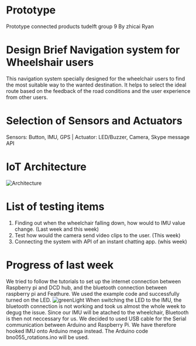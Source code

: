 # Prototype
Prototype connected products tudelft group 9
By zhicai Ryan

# Design Brief Navigation system for Wheelshair users
This navigation system specially designed for the wheelchair users to find the most suitable way to the wanted destination. It helps to select the ideal route based on the feedback of the road conditions and the user experience from other users. 

# Selection of Sensors and Actuators
Sensors: Button, IMU, GPS
| Actuator: LED/Buzzer, Camera, Skype message API

# IoT Architecture
  ![Architecture](https://lh3.googleusercontent.com/LzEYbPEtdMqo06LO1q7WaU1OoMFI5NcEfIEbCoFsny6N7CpCJrI5PK2MvOI39yQOq73Vdqml7Cmq6lu_bdum3TU1zY-_SOM3JrPZwoX5sJmx5KrjBLtWr51oUEO9dp3Or6KtW-W1AihBCWtQWeHu6M89ouCuGxAyVqQrPM1hAcvTqR9m6FFWOyBdKjrQd4CALYHKuc9lleUn4dOX6V8ihxexNsej6KkCn41s-NrESDR4B_V0UOPH1Uws4tZKxYpyBWrjy3AzKlI1O6r_4g6JKPTfgQKnFDO6t3UXcmPO_TLktjGkRraaWUpV6MVthpwcZJ5vSkXY3D9NRw952x2EXC-wrxooMzbP34UK2eXdCtIF8B_4tMav3u_GaqdB77ZFUrWrKhzWOW9YeP0NfcRzMJrSOr37cVfxKXd0pONmSIFtkpRqpTiSUx5mRpUcSJNC-WZ2HOfcbh1GTKx3EsT8sptl7RNq-mMVGC2fnBCsF4O6e_mItfec7tLQh5QJabg0rEHFWRxErFhuu3rmqedEvppwtzi7YeZUM04zuVsdKRg5_8jG1zCOxdgSEykAvzJIo5gCb_wupoC_VZg8yNXtMi1lbVR4Glpp-r5A7xttaj_kf3XbGqdL7XrftdbIPr2F6v0xeyeA2fKk69LZxFQyeQY-CzIyGESnu15_nzwThl46wNDijD7lAn8=w1499-h843-no)

# List of testing items
1. Finding out when the wheelchair falling down, how would to IMU value change. (Last week and this week)
2. Test how would the camera send video clips to the user. (This week)
3. Connecting the system with API of an instant chatting app. (whis week)

# Progress of last week
We tried to follow the tutorials to set up the internet connection between Raspberry pi and DCD hub, and the bluetooth connection between raspberry pi and Feathure. We used the example code and successfully turned on the LED.
![greenLight](https://lh3.googleusercontent.com/rNjc5xhIxvdAsmhu81ta1KBaB9rxc7ReN7kaM3VllXBXfxmiJrCXVoTS_eTbcyXV0DRNfYePTcxuBbGZHuerl_KJpssZoK4JgBO1fkosKozJ6jtz8ygwSljxdpyUwnMCuKIHx5e0Ks_NF9-mnkIaL9-8gVfuaSr_KVb56TAnIA8H-4s-oJw7wQAtN4cxsWbqdSSMsdinN8oZdNMFaZuPCY6KpKhKZ8zZ9HFXDvk3M-EG_hC8X3QwC5V_MDTSSA8R8zYiT0l8cY0ifU2oh3k58SwqcWxc7bOGDqN7AFJKWnx15di3w4Q0rs75yHZ63Mkt4jxcb5c3QLPKjQBUyBx-Nky8WB-UILgUAcq2TEDX-q8blhSlMVs1vdLi4BUNBC0LbtW9IhhasvJRA9pXN3JPgY7eWjc_cZKwlLr2rqQkQvgSaaKfcApGtWsBfHu2VBz_MAgPr4AudZxDV6Zrab-Cjv9wVyHQ6fA2MEzpNa3rxYu-iY3r7A6tNg33f9ylA5Zw0Yi06d33KFfWyHQj__I0k8kAboRPrx0TeigSq522aRTqH0TV0T0u5qCQbCyGs4oRcU7Qv2igw_XNAIT7TW7tIBCZQ6A_cG--dM0Nx505eACrbkpno2PopcWk42_qNbH3nTtEhGuUxKJ1ua3QUorCpZdcLo99sCM1zVJoJx3LKXRDRk3BtBsagQo=w1124-h843-no)
When switching the LED to the IMU, the bluetooth connection is not working and took us almost the whole week to degug the issue.
Since our IMU will be atached to the wheelchair, Bluetooth is then not neccessary for us. We decided to used USB cable for the Serial communication between Arduino and Raspberry Pi. We have therefore hooked IMU onto Arduino mega instead. The Arduino code bno055_rotations.ino will be used. 
